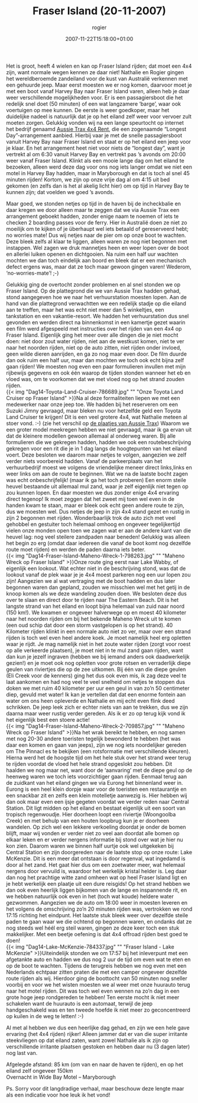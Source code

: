 ﻿---
title: Fraser Island (20-11-2007)
author: rogier
type: post
date: 2007-11-22T15:18:00+01:00
url: /weblog/2007/11/22/fraser-island-20-11-2007/
commentFolder: 2007-11-22-fraser-island-20-11-2007
categories:
- Vakantie
tags:
- Australie
resources:
- src: Dag14-Toyota-Land-Cruiser-786689.jpg
  title: Onze Toyota Land Cruiser op Fraser Island
- src: Dag14-Fraser-Island-Maheno-Wreck-1-798263.jpg
  title: Maheno Wreck op Fraser Island
- src: Dag14-Fraser-Island-Maheno-Wreck-2-709857.jpg
  title: Maheno Wreck op Fraser Island
- src: Dag14-Lake-McKenzie-784337.jpg
  title: Fraser Island - Lake McKenzie

---
Het is groot, heeft 4 wielen en kan op Fraser Island rijden; dat moet een 4x4 zijn, want normale wegen kennen ze daar niet! Nathalie en Rogier gingen het wereldberoemde zandeiland voor de kust van Australië verkennen met een gehuurde jeep. Maar eerst moesten we er nog komen, daarvoor moet je met een boot vanaf Harvey Bay naar Fraser Island varen, alleen heb je daar weer verschillende mogelijkheden voor. Er is een passagiersboot die het redelijk snel doet (50 minuten) of een wat langzamere ‘barge’, waar ook voertuigen op mee kunnen. De eerste is weer goedkoper, maar het duidelijke nadeel is natuurlijk dat je op het eiland zelf weer voor vervoer zult moeten zorgen. Gelukkig vonden wij na een lange speurtocht op internet het bedrijf genaamd [Aussie Trax 4x4 Rent](http://fraserisland4wd.com.au/), die een zogenaamde “Longest Day”-arrangement aanbied. Hierbij vaar je met de snelle passagiersboot vanuit Harvey Bay naar Fraser Island en staat er op het eiland een jeep voor je klaar. En het arrangement heet niet voor niets de “longest day”, want je vertrekt al om 6:30 vanuit Harvey Bay en vertrekt pas ’s avonds om 20:00 weer vanaf Fraser Island. Klinkt als een mooie lange dag om het eiland te bezoeken, alleen werd deze dag voor ons nog iets langer omdat we niet een motel in Harvey Bay hadden, maar in Maryborough en dat is toch al snel 45 minuten rijden! Kortom, we zijn op onze vrije dag al om 4:15 uit bed gekomen (en zelfs dan is het al akelig licht hier) om op tijd in Harvey Bay te kunnen zijn; dat voelden we goed ’s avonds.  

Maar goed, we stonden netjes op tijd in de haven bij de incheckbalie en daar kregen we door alleen maar te zeggen dat we via Aussie Trax een arrangement geboekt hadden, zonder enige naam te noemen of iets te checken 2 boarding passes voor de ferry. Hier in Australië doen ze niet zo moeilijk om te kijken of je überhaupt wel iets betaald of gereserveerd hebt; no worries mate! Dus wij netjes naar de pier om op onze boot te wachten. Deze bleek zelfs al klaar te liggen, alleen waren ze nog niet begonnen met instappen. Wel zagen we druk mannetjes heen en weer lopen over de boot en allerlei luiken openen en dichtgooien. Na ruim een half uur wachten mochten we dan toch eindelijk aan boord en bleek dat er een mechanisch defect ergens was, maar dat ze toch maar gewoon gingen varen! Wederom, ‘no-worries-mate’! ;-)  

Gelukkig ging de overtocht zonder problemen en al snel stonden we op Fraser Island. Op de plattegrond die we van Aussie Trax hadden gehad, stond aangegeven hoe we naar het verhuurstation moesten lopen. Aan de hand van die plattegrond verwachtten we een redelijk stadje op die eiland aan te treffen, maar het was echt niet meer dan 5 winkeltjes, een tankstation en een vakantie-resort. We hadden het verhuurstation dus snel gevonden en werden direct na binnenkomst in een kamertje gezet waarin een film werd afgespeeld met instructies over het rijden van een 4x4 op Fraser Island. Eigenlijk ging het meer over alle dingen die je niet mocht doen: niet door zout water rijden, niet aan de westkust komen, niet te ver naar het noorden rijden, niet op de auto zitten, niet rijden onder invloed, geen wilde dieren aanrijden, en ga zo nog maar even door. De film duurde dan ook ruim een half uur, maar dan mochten we toch ook echt bijna zelf gaan rijden! We moesten nog even een paar formulieren invullen met mijn rijbewijs gegevens en ook één waarop de tijden stonden wanneer het eb en vloed was, om te voorkomen dat we met vloed nog op het strand zouden rijden.  
{{< img "Dag14-Toyota-Land-Cruiser-786689.jpg" ""  "Onze Toyota Land Cruiser op Fraser Island" >}}Na al deze formaliteiten liepen we met een medewerker naar onze jeep toe. We hadden bij het reserveren om een Suzuki Jimny gevraagd, maar bleken nu voor hetzelfde geld een Toyota Land Cruiser te krijgen! Dit is een veel grotere 4x4, wat Nathalie meteen al stoer vond. :-) (zie het verschil op [de plaatjes van Aussie Trax](http://fraserisland4wd.com.au/vehicles/vehicles.htm)) Waarom we een groter model meekregen hebben we niet gevraagd, maar ik ga ervan uit dat de kleinere modellen gewoon allemaal al onderweg waren. Bij alle formulieren die we gekregen hadden, hadden we ook een routebeschrijving gekregen voor een rit die je in 1 dag langs de hoogtepunten van het eiland voert. Deze besloten we daarom maar netjes te volgen, aangezien we zelf verder niets voorbereid hadden. Vanaf de parkeerplaats van het verhuurbedrijf moest we volgens de vriendelijke meneer direct links,links en weer links om aan de route te beginnen. Wat we na de laatste bocht zagen was echt onbeschrijfelijk! (maar ik ga het toch proberen) Een enorm steile heuvel bestaande uit allemaal mul zand, waar je zelf eigenlijk niet tegen op zou kunnen lopen. En daar moesten we dus zonder enige 4x4 ervaring direct tegenop! Ik moet zeggen dat het zweet mij toen wel even in de handen kwam te staan, maar er bleek ook echt geen andere route te zijn, dus we moesten wel. Dus netjes de jeep in zijn 4x4 stand gezet en rustig in zijn 2 begonnen met rijden. Wonderbaarlijk trok de auto zich met veel gehobbel en gestuiter toch helemaal omhoog en ongeveer tegelijkertijd vielen onze monden open toen we zagen wat er aan de andere kant van die heuvel lag: nog veel steilere zandpaden naar beneden! Gelukkig was alleen het begin zo erg (omdat daar iedereen die vanaf de boot komt nog dezelfde route moet rijden) en werden de paden daarna iets beter.  
{{< img "Dag14-Fraser-Island-Maheno-Wreck-1-798263.jpg" ""  "Maheno Wreck op Fraser Island" >}}Onze route ging eerst naar Lake Wabby, of eigenlijk een lookout. Wat echter niet in de beschrijving stond, was dat de lookout vanaf de plek waar je je 4x4 moest parkeren nog een uur lopen zou zijn! Aangezien we al wat vertraging met de boot hadden en dus later begonnen waren dan gepland, zouden we misschien wel met het getij in de knoop komen als we deze wandeling zouden doen. We besloten deze dus over te slaan en direct door te rijden naar The Eastern Beach. Dit is het langste strand van het eiland en loopt bijna helemaal van zuid naar noord (150 km!). We kwamen er ongeveer halverwege op en moest 40 kilometer naar het noorden rijden om bij het bekende Maheno Wreck uit te komen (een oud schip dat door een storm vastgelopen is op het strand). 40 Kilometer rijden klinkt in een normale auto niet zo ver, maar over een strand rijden is toch wel even heel andere koek. Je moet namelijk heel erg opletten waar je rijdt. Je mag namelijk niet in het zoute water rijden (zorgt voor roest op alle verkeerde plaatsen), je moet niet in te mul zand gaan rijden, want dan kun je jezelf ingraven (hebben we bij iemand anders ook daadwerkelijk gezien!) en je moet ook nog opletten voor grote rotsen en verraderlijk diepe geulen van riviertjes die op de zee uitkomen. Bij één van die diepe geulen (Eli Creek voor de kenners) ging het dus ook even mis, ik zag deze veel te laat aankomen en had nog veel te veel snelheid om netjes te stoppen dus doken we met ruim 40 kilometer per uur een geul in van zo’n 50 centimeter diep, gevuld met water! Ik kan je vertellen dat dat een enorme fontein aan water om ons heen opleverde en Nathalie en mij echt even flink deed schrikken. De jeep leek zich er echter niets van aan te trekken, dus we zijn daarna maar weer rustig verder gereden. Als ik er zo op terug kijk vond ik het eigenlijk best een stoere actie!   
{{< img "Dag14-Fraser-Island-Maheno-Wreck-2-709857.jpg" ""  "Maheno Wreck op Fraser Island" >}}Na het wrak bereikt te hebben, en nog samen met nog 20-30 andere toeristen tegelijk bewonderd te hebben (het was daar een komen en gaan van jeeps), zijn we nog iets noordelijker gereden om The Pinnacl
es te bekijken (een rotsformatie met verschillende kleuren). Hierna werd het de hoogste tijd om het hele stuk over het strand weer terug te rijden voordat de vloed het hele strand opgeslokt zou hebben. Dit haalden we nog maar net, want door de ‘aanvaring’ met de diepe geul op de heenweg waren we toch iets voorzichtiger gaan rijden. Eenmaal terug aan de zuidkant van het eiland gingen we via Eurong het binnenland weer in. Eurong is een heel klein dorpje waar voor de toeristen een restaurantje en een snackbar zit en zelfs een klein motelletje aanwezig is. Hier hebben wij dan ook maar even een ijsje gegeten voordat we verder reden naar Central Station. Dit ligt midden op het eiland en bestaat eigenlijk uit een soort van tropisch regenwoudje. Hier doorheen loopt een riviertje (Woongoolba Creek) en met behulp van een houten loopbrug kun je er doorheen wandelen. Op zich wel een lekkere verkoeling doordat je onder de bomen blijft, maar wij vonden er verder niet zo veel aan doordat alle bomen op elkaar leken en er verder nergens informatie bij stond over wat je hier nu kon zien. Daarom waren we binnen half uurtje ook wel uitgekeken bij Central Station en zijn doorgereden naar de laatste stop op onze route: Lake McKenzie. Dit is een meer dat ontstaan is door regenval, wat ingedamd is door al het zand. Het gaat hier dus om een zoetwater meer, wat helemaal nergens door vervuild is, waardoor het werkelijk kristal helder is. Leg daar dan nog het prachtige witte zand omheen wat op heel Fraser Island ligt en je hebt werkelijk een plaatje uit een dure reisgids! Op het strand hebben we dan ook even heerlijk liggen bijkomen van de lange en inspannende rit, en we hebben natuurlijk ook even in het (toch wat koude) heldere water gezwommen. Aangezien we de auto om 18:00 weer in moesten leveren en het volgens de omschrijving zo’n 20 minuten rijden was, vertrokken we rond 17:15 richting het eindpunt. Het laatste stuk bleek weer over dezelfde steile paden te gaan waar we die ochtend op begonnen waren, en ondanks dat ze nog steeds wel héél erg steil waren, gingen ze deze keer toch een stuk makkelijker. Met een beetje oefening is dat 4x4 offroad rijden best goed te doen!   
{{< img "Dag14-Lake-McKenzie-784337.jpg" ""  "Fraser Island - Lake McKenzie" >}}Uiteindelijk stonden we om 17:57 bij het inleverpunt met een afgetankte auto en hadden we dus nog 2 uur de tijd om even wat te eten en op de boot te wachten. Tijdens de terugreis hebben we nog even met een Nederlands echtpaar zitten praten die met een camper ongeveer dezelfde route rijden als wij. Hierdoor ging de boottocht van 50 minuten nog sneller voorbij en voor we het wisten moesten we al weer met onze huurauto terug naar het motel rijden. Dit was toch wel even wennen na zo’n dag in een grote hoge jeep rondgereden te hebben! Ten eerste mocht ik niet meer schakelen want de huurauto is een automaat, terwijl de jeep handgeschakeld was en ten tweede hoefde ik niet meer zo geconcentreerd op kuilen in de weg te letten! :-)    

Al met al hebben we dus een heerlijke dag gehad, en zijn we een hele gave ervaring (het 4x4 rijden) rijker! Alleen jammer dat er van die super irritante steekvliegen op dat eiland zaten, want zowel Nathalie als ik zijn op verschillende irritante plaatsen gestoken en hebben daar nu (3 dagen later) nog last van.  

Afgelegde afstand: 85 km (om van en naar de haven te rijden), en op het eiland zelf ongeveer 150km  
Overnacht in Wide Bay Motel – Maryborough  

Ps. Sorry voor dit langdradige verhaal, maar beschouw deze lengte maar als een indicatie voor hoe leuk ik het vond!
